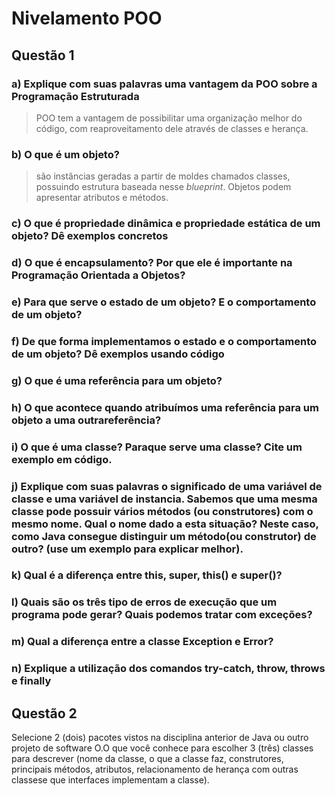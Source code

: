 # Nivelamento POO

## Questão 1

### a) Explique com suas palavras uma vantagem da POO sobre a Programação Estruturada

> POO tem a vantagem de possibilitar uma organização melhor do código, com reaproveitamento dele através de classes e herança.

### b) O que é um objeto?

> são instâncias geradas a partir de moldes chamados classes, possuindo estrutura baseada nesse *blueprint*. Objetos podem apresentar atributos e métodos.

### c) O que é propriedade dinâmica e propriedade estática de um objeto? Dê exemplos concretos

### d) O que é encapsulamento? Por que ele é importante na Programação Orientada a Objetos?

### e) Para que serve o estado de um objeto? E o comportamento de um objeto?

### f) De que forma implementamos o estado e o comportamento de um objeto? Dê exemplos usando código

### g) O que é uma referência para um objeto?

### h) O que acontece quando atribuímos uma referência para um objeto a uma outrareferência?

### i) O que é uma classe? Paraque serve uma classe? Cite um exemplo em código.

### j) Explique com suas palavras o significado de uma variável de classe e uma variável de instancia. Sabemos que uma mesma classe pode possuir vários métodos (ou construtores) com o mesmo nome. Qual o nome dado a esta situação? Neste caso, como Java consegue distinguir um método(ou construtor) de outro? (use um exemplo para explicar melhor).

### k) Qual é a diferença entre this, super, this() e super()?

### l) Quais são os três tipo de erros de execução que um programa pode gerar? Quais podemos tratar com exceções?

### m) Qual a diferença entre a classe Exception e Error?

### n) Explique a utilização dos comandos try-catch, throw, throws e finally

## Questão 2

Selecione 2 (dois) pacotes vistos na disciplina anterior de Java ou outro projeto de software O.O que você conhece para escolher 3 (três) classes para descrever (nome da classe, o que  a  classe  faz,  construtores,  principais  métodos,  atributos,  relacionamento  de  herança  com outras classese que interfaces implementam a classe).
